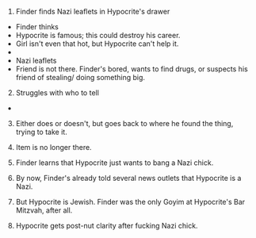 1. Finder finds Nazi leaflets in Hypocrite's drawer
 - Finder thinks
 - Hypocrite is famous; this could destroy his career. 
 - Girl isn't even that hot, but Hypocrite can't help it.
 - 
 - Nazi leaflets
 - Friend is not there. Finder's bored, wants to find drugs, or suspects his friend of stealing/ doing something big.
2. Struggles with who to tell
 - 
3. Either does or doesn't, but goes back to where he found the thing, trying to take it.
4. Item is no longer there.

5. Finder learns that Hypocrite just wants to bang a Nazi chick.
6. By now, Finder's already told several news outlets that Hypocrite is a Nazi.
7. But Hypocrite is Jewish. Finder was the only Goyim at Hypocrite's Bar Mitzvah, after all.
8. Hypocrite gets post-nut clarity after fucking Nazi chick.
